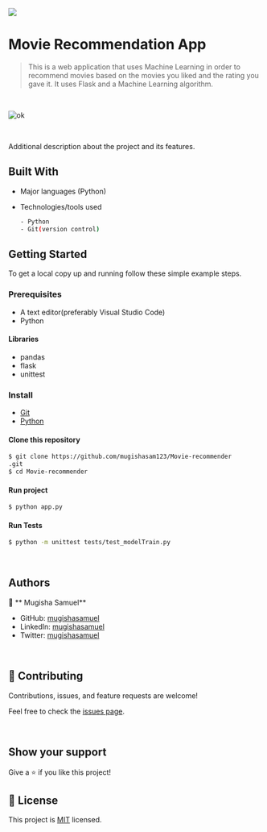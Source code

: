 ![](https://img.shields.io/badge/MovieRecommend-blue)

# Movie Recommendation App

> This is a web application that uses Machine Learning in order to recommend movies based on the movies you liked and the rating you gave it. It uses Flask and a Machine Learning algorithm.

<br/>

![ok](https://user-images.githubusercontent.com/90222110/226001439-2db113cb-9b36-4946-8bf6-c3c63275226f.PNG)

<br/>

Additional description about the project and its features.

## Built With

- Major languages (Python)
- Technologies/tools used

  ```bash
  - Python
  - Git(version control)

  ```

## Getting Started

To get a local copy up and running follow these simple example steps.

### Prerequisites

- A text editor(preferably Visual Studio Code)
- Python

#### Libraries
- pandas
- flask
- unittest

### Install

- [Git](https://git-scm.com/downloads)
- [Python](https://python.org)

#### Clone this repository

```bash
$ git clone https://github.com/mugishasam123/Movie-recommender
.git
$ cd Movie-recommender
```

#### Run project

```bash
$ python app.py
```

#### Run Tests

```bash
$ python -m unittest tests/test_modelTrain.py
```

<br>

## Authors

👤 ** Mugisha Samuel**

- GitHub: [mugishasamuel](https://github.com/mugishasam123)
- LinkedIn: [mugishasamuel](https://www.linkedin.com/in/mugisha-samuel-55a905208/)
- Twitter: [mugishasamuel](https://twitter.com/mugishasamuel42/)

<br>

## 🤝 Contributing

Contributions, issues, and feature requests are welcome!

Feel free to check the [issues page](https://github.com/mugishasam123/Movie-recommender/issues).

<br>

## Show your support

Give a ⭐️ if you like this project!

## 📝 License

This project is [MIT](https://opensource.org/licenses/MIT) licensed.
